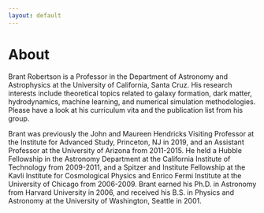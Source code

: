 ```yaml
---
layout: default
---
```


# About

Brant Robertson is a Professor in the Department of Astronomy and Astrophysics at the University of California, Santa Cruz. His research interests include theoretical topics related to galaxy formation, dark matter, hydrodynamics, machine learning, and numerical simulation methodologies. Please have a look at his curriculum vita and the publication list from his group.

Brant was previously the John and Maureen Hendricks Visiting Professor at the Institute for Advanced Study, Princeton, NJ in 2019, and an Assistant Professor at the University of Arizona from 2011-2015. He held a Hubble Fellowship in the Astronomy Department at the California Institute of Technology from 2009-2011, and a Spitzer and Institute Fellowship at the Kavli Institute for Cosmological Physics and Enrico Fermi Institute at the University of Chicago from 2006-2009. Brant earned his Ph.D. in Astronomy from Harvard University in 2006, and received his B.S. in Physics and Astronomy at the University of Washington, Seattle in 2001.
